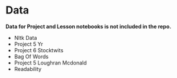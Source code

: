 # Data 
 **Data for Project and Lesson notebooks is not included in the repo.**
- Nltk Data
- Project 5 Yr
- Project 6 Stocktwits
- Bag Of Words
- Project 5 Loughran Mcdonald
- Readability
